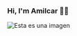 ### Hi, I'm Amilcar 🧑‍💻

![Esta es una imagen](https://user-images.githubusercontent.com/92611010/157758473-a9ad808b-473a-448f-ba87-17ebf7b29033.png)
<!--
**mkhi33/mkhi33** is a ✨ _special_ ✨ repository because its `README.md` (this file) appears on your GitHub profile.

Here are some ideas to get you started:

- 🔭 I’m currently working on ...
- 🌱 I’m currently learning ...
- 👯 I’m looking to collaborate on ...
- 🤔 I’m looking for help with ...
- 💬 Ask me about ...
- 📫 How to reach me: ...
- 😄 Pronouns: ...
- ⚡ Fun fact: ...
-->

